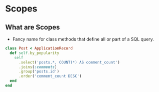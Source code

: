 # Scopes

## What are Scopes

* Fancy name for class methods that define all or part of a SQL query.

```ruby
class Post < ApplicationRecord
  def self.by_popularity
    self
      .select('posts.*, COUNT(*) AS comment_count')
      .joins(:comments)
      .group('posts.id')
      .order('comment_count DESC')
  end
end
```
